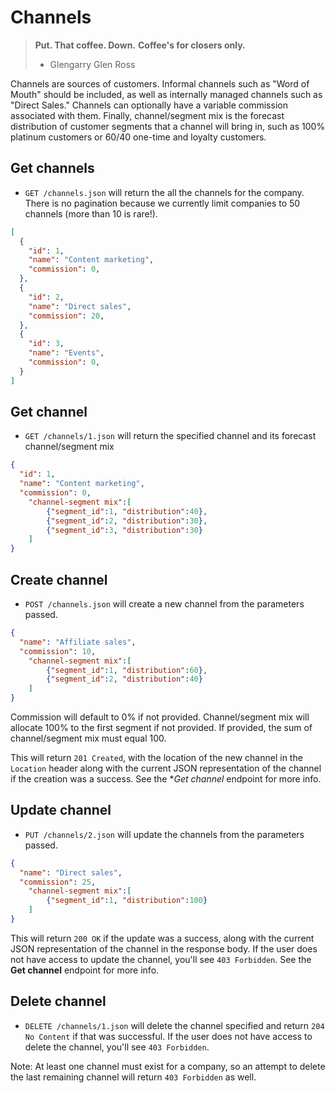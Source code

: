 Channels
========

> **Put. That coffee. Down.**
> **Coffee's for closers only.**
>
> - Glengarry Glen Ross

Channels are sources of customers. Informal channels such as "Word of Mouth" should be included, as well as internally managed channels such as "Direct Sales." Channels can optionally have a variable commission associated with them. Finally, channel/segment mix is the forecast distribution of customer segments that a channel will bring in, such as 100% platinum customers or 60/40 one-time and loyalty customers.


Get channels
------------

* `GET /channels.json` will return the all the channels for the company. There is no pagination because we currently limit companies to 50 channels (more than 10 is rare!).

```json
[
  {
    "id": 1,
    "name": "Content marketing",
    "commission": 0,
  },
  {
    "id": 2,
    "name": "Direct sales",
    "commission": 20,
  },
  {
    "id": 3,
    "name": "Events",
    "commission": 0,
  }
]
```


Get channel
-----------

* `GET /channels/1.json` will return the specified channel and its forecast channel/segment mix

```json
{
  "id": 1,
  "name": "Content marketing",
  "commission": 0,
	"channel-segment mix":[
		{"segment_id":1, "distribution":40},
		{"segment_id":2, "distribution":30},
		{"segment_id":3, "distribution":30}
	]
}
```


Create channel
--------------

* `POST /channels.json` will create a new channel from the parameters passed.

```json
{
  "name": "Affiliate sales",
  "commission": 10,
	"channel-segment mix":[
		{"segment_id":1, "distribution":60},
		{"segment_id":2, "distribution":40}
	]
}
```

Commission will default to 0% if not provided. Channel/segment mix will allocate 100% to the first segment if not provided. If provided, the sum of channel/segment mix must equal 100.

This will return `201 Created`, with the location of the new channel in the `Location` header along with the current JSON representation of the channel if the creation was a success. See the **Get channel* endpoint for more info.


Update channel
--------------

* `PUT /channels/2.json` will update the channels from the parameters passed.

```json
{
  "name": "Direct sales",
  "commission": 25,
	"channel-segment mix":[
		{"segment_id":1, "distribution":100}
	]
}
```

This will return `200 OK` if the update was a success, along with the current JSON representation of the channel in the response body. If the user does not have access to update the channel, you'll see `403 Forbidden`. See the **Get channel** endpoint for more info.


Delete channel
-------------

* `DELETE /channels/1.json` will delete the channel specified and return `204 No Content` if that was successful. If the user does not have access to delete the channel, you'll see `403 Forbidden`.

Note: At least one channel must exist for a company, so an attempt to delete the last remaining channel will return `403 Forbidden` as well.